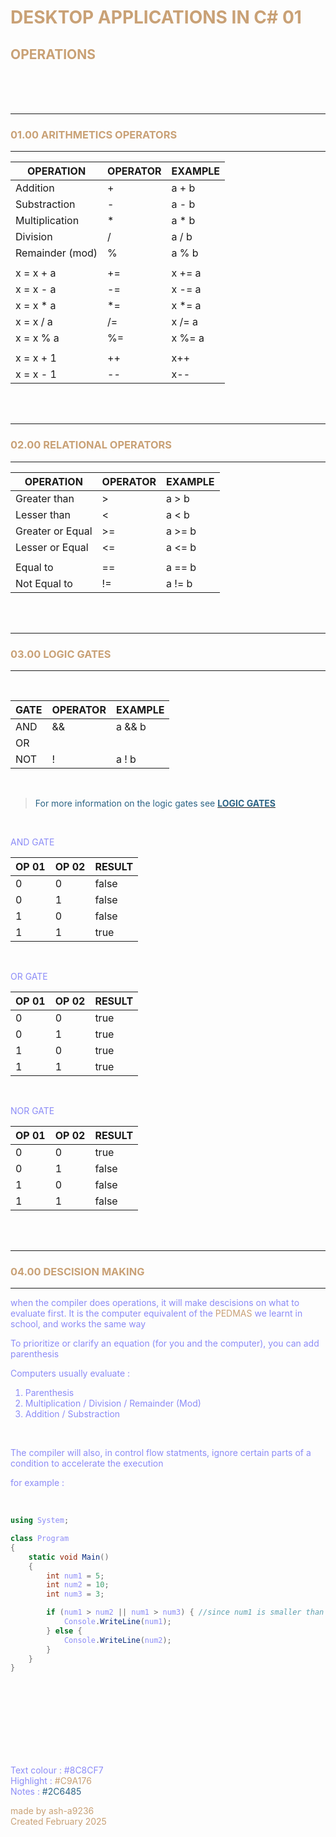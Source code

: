 <span style="color:#8C8CF7">

# <span style="color:#C9A176">DESKTOP APPLICATIONS IN C# 01
## <span style="color:#C9A176">OPERATIONS

<br>

<!--TABLE OF CONTENTS <br>
<br> 01 . . [<span style="color:#B9C3D6">Base Concepts](#baseConcepts)
<br> &emsp; 01.01 . . [<span style="color:#B9C3D6">Instance Variables](#instanceVariables)
<br> &emsp; 01.02 . . [<span style="color:#B9C3D6">Getters & Setters](#gettersAndSetters)
<br> &emsp; 01.03 . . [<span style="color:#B9C3D6">Properties](#properties)
<br> &emsp; 01.04 . . [<span style="color:#B9C3D6"> Methods](#methods)-->



<br>
<br>

________
### <a id="arithmetics"><span style="color:#C9A176">01.00 ARITHMETICS OPERATORS</a>
________________

| OPERATION | OPERATOR | EXAMPLE |
|-----------|----------|---------|
| Addition  |       +  | a + b   |
| Substraction |    -  | a - b   |
| Multiplication |  *  | a * b   |
| Division  |       /  | a / b   | 
| Remainder (mod) | %  | a % b   |
| | | |
|  x = x + a |      += | x += a  |
|  x = x - a |      -= | x -= a  |
|  x = x * a |      *= | x *= a  |
|  x = x / a |      /= | x /= a  | 
|  x = x % a |      %= | x %= a  |
| | | |
|  x = x + 1 |      ++ | x++     |
|  x = x - 1 |      -- | x--     |




<br>
<br>

________
### <a id="relational"><span style="color:#C9A176">02.00 RELATIONAL OPERATORS</a>
________________

| OPERATION    | OPERATOR | EXAMPLE |
|--------------|----------|---------|
| Greater than |     >    |  a > b  |
| Lesser than  |     <    |  a < b  |
| Greater or Equal | >=   |  a >= b |
| Lesser or Equal |  <=   |  a <= b |
||||
| Equal to     |      ==  |  a == b |
| Not Equal to |      !=  |  a != b |





<br>
<br>

________
### <a id="logicGates"><span style="color:#C9A176">03.00 LOGIC GATES</a>
________________

<br>

| GATE  | OPERATOR | EXAMPLE |
|-------|----------|---------|
| AND   |    &&    |  a && b |
| OR    |    ||    |  a || b |
| NOT   |     !    |  a ! b  |   

<br>

> <span style="color:#2C6485"> For more information on the logic gates see  <a href="https://www.codeproject.com/articles/237465/understanding-logic-gates"><span style="color:#2C6485">**LOGIC GATES**</a>


<br>

AND GATE

| OP 01 | OP 02 | RESULT |
|-------|-------|--------|
|   0   |   0   |  false |
|   0   |   1   |  false |
|   1   |   0   |  false |
|   1   |   1   |  true  |

<br>

OR GATE

| OP 01 | OP 02 | RESULT |
|-------|-------|--------|
|   0   |   0   |  true  |
|   0   |   1   |  true  |
|   1   |   0   |  true  |
|   1   |   1   |  true  |

<br>

NOR GATE

| OP 01 | OP 02 | RESULT |
|-------|-------|--------|
|   0   |   0   |  true  |
|   0   |   1   |  false |
|   1   |   0   |  false |
|   1   |   1   |  false |





<br>
<br>

________
### <a id="descisionMaking"><span style="color:#C9A176">04.00 DESCISION MAKING</a>
________________


when the compiler does operations, it will make descisions on what to evaluate first. It is the computer equivalent of the <span style="color:C9A176">PEDMAS</span> we learnt in school, and works the same way

To prioritize or clarify an equation (for you and the computer), you can add parenthesis

Computers usually evaluate : 

1. Parenthesis
2. Multiplication / Division / Remainder (Mod)
3. Addition / Substraction

<br>

The compiler will also, in control flow statments, ignore certain parts of a condition to accelerate the execution

for example :

<br> 

```cs
using System;

class Program
{
    static void Main()
    {
        int num1 = 5;
        int num2 = 10;
        int num3 = 3;

        if (num1 > num2 || num1 > num3) { //since num1 is smaller than num2, the compiler will skip the second condition (num1 > num3) because already the condition is false
            Console.WriteLine(num1);
        } else {
            Console.WriteLine(num2);
        }
    }
}
```























<br><br><br><br><br><br><br>


Text colour : #8C8CF7 <br>
Highlight : <span style="color:#C9A176"> #C9A176</span> <br>
Notes : <span style="color:#2C6485">#2C6485</span>

<span style="color:#C9A176">made by ash-a9236 <br> Created February 2025<span>
